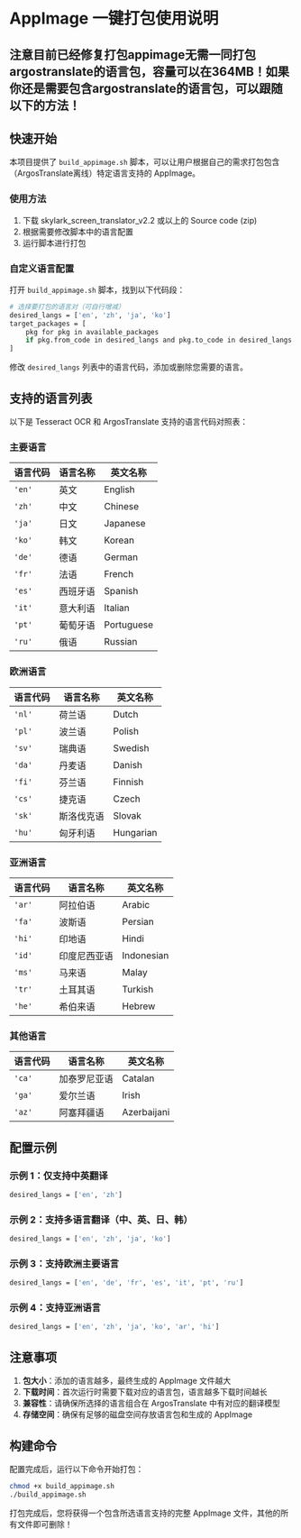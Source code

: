 # AppImage 一键打包使用说明

## 注意目前已经修复打包appimage无需一同打包argostranslate的语言包，容量可以在364MB！如果你还是需要包含argostranslate的语言包，可以跟随以下的方法！

## 快速开始

本项目提供了 `build_appimage.sh` 脚本，可以让用户根据自己的需求打包包含（ArgosTranslate离线）特定语言支持的 AppImage。

### 使用方法

1. 下载 skylark_screen_translator_v2.2 或以上的 Source code (zip) 
2. 根据需要修改脚本中的语言配置
3. 运行脚本进行打包

### 自定义语言配置

打开 `build_appimage.sh` 脚本，找到以下代码段：

```bash
# 选择要打包的语言对（可自行增减）
desired_langs = ['en', 'zh', 'ja', 'ko']
target_packages = [
    pkg for pkg in available_packages
    if pkg.from_code in desired_langs and pkg.to_code in desired_langs
]
```

修改 `desired_langs` 列表中的语言代码，添加或删除您需要的语言。

## 支持的语言列表

以下是 Tesseract OCR 和 ArgosTranslate 支持的语言代码对照表：

### 主要语言
| 语言代码 | 语言名称 | 英文名称 |
|---------|---------|---------|
| `'en'` | 英文 | English |
| `'zh'` | 中文 | Chinese |
| `'ja'` | 日文 | Japanese |
| `'ko'` | 韩文 | Korean |
| `'de'` | 德语 | German |
| `'fr'` | 法语 | French |
| `'es'` | 西班牙语 | Spanish |
| `'it'` | 意大利语 | Italian |
| `'pt'` | 葡萄牙语 | Portuguese |
| `'ru'` | 俄语 | Russian |

### 欧洲语言
| 语言代码 | 语言名称 | 英文名称 |
|---------|---------|---------|
| `'nl'` | 荷兰语 | Dutch |
| `'pl'` | 波兰语 | Polish |
| `'sv'` | 瑞典语 | Swedish |
| `'da'` | 丹麦语 | Danish |
| `'fi'` | 芬兰语 | Finnish |
| `'cs'` | 捷克语 | Czech |
| `'sk'` | 斯洛伐克语 | Slovak |
| `'hu'` | 匈牙利语 | Hungarian |

### 亚洲语言
| 语言代码 | 语言名称 | 英文名称 |
|---------|---------|---------|
| `'ar'` | 阿拉伯语 | Arabic |
| `'fa'` | 波斯语 | Persian |
| `'hi'` | 印地语 | Hindi |
| `'id'` | 印度尼西亚语 | Indonesian |
| `'ms'` | 马来语 | Malay |
| `'tr'` | 土耳其语 | Turkish |
| `'he'` | 希伯来语 | Hebrew |

### 其他语言
| 语言代码 | 语言名称 | 英文名称 |
|---------|---------|---------|
| `'ca'` | 加泰罗尼亚语 | Catalan |
| `'ga'` | 爱尔兰语 | Irish |
| `'az'` | 阿塞拜疆语 | Azerbaijani |

## 配置示例

### 示例 1：仅支持中英翻译
```bash
desired_langs = ['en', 'zh']
```

### 示例 2：支持多语言翻译（中、英、日、韩）
```bash
desired_langs = ['en', 'zh', 'ja', 'ko']
```

### 示例 3：支持欧洲主要语言
```bash
desired_langs = ['en', 'de', 'fr', 'es', 'it', 'pt', 'ru']
```

### 示例 4：支持亚洲语言
```bash
desired_langs = ['en', 'zh', 'ja', 'ko', 'ar', 'hi']
```

## 注意事项

1. **包大小**：添加的语言越多，最终生成的 AppImage 文件越大
2. **下载时间**：首次运行时需要下载对应的语言包，语言越多下载时间越长
3. **兼容性**：请确保所选择的语言组合在 ArgosTranslate 中有对应的翻译模型
4. **存储空间**：确保有足够的磁盘空间存放语言包和生成的 AppImage

## 构建命令

配置完成后，运行以下命令开始打包：

```bash
chmod +x build_appimage.sh
./build_appimage.sh
```

打包完成后，您将获得一个包含所选语言支持的完整 AppImage 文件，其他的所有文件即可删除！
